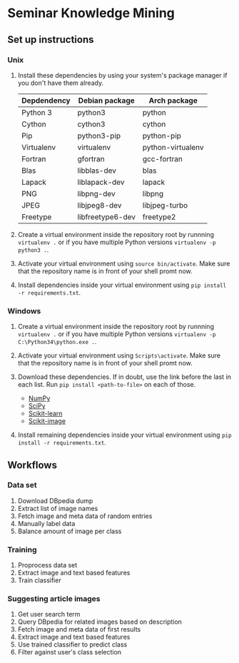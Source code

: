 Seminar Knowledge Mining
========================

Set up instructions
-------------------

### Unix

1. Install these dependencies by using your system's package manager if you
don't have them already.

    | Depdendency |  Debian package  |    Arch package   |
    | ----------- | ---------------- | ----------------- |
    | Python 3    | python3          | python            |
    | Cython      | cython3          | cython            |
    | Pip         | python3-pip      | python-pip        |
    | Virtualenv  | virtualenv       | python-virtualenv |
    | Fortran     | gfortran         | gcc-fortran       |
    | Blas        | libblas-dev      | blas              |
    | Lapack      | liblapack-dev    | lapack            |
    | PNG         | libpng-dev       | libpng            |
    | JPEG        | libjpeg8-dev     | libjpeg-turbo     |
    | Freetype    | libfreetype6-dev | freetype2         |

2. Create a virtual environment inside the repository root by runnning
`virtualenv .` or if you have multiple Python versions `virtualenv -p python3
.`.
3. Activate your virtual environment using `source bin/activate`. Make sure
that the repository name is in front of your shell promt now.
4. Install dependencies inside your virtual environment using `pip install -r
requirements.txt`.

### Windows

1. Create a virtual environment inside the repository root by runnning
`virtualenv .` or if you have multiple Python versions `virtualenv -p
C:\Python34\python.exe .`.
2. Activate your virtual environment using `Scripts\activate`. Make sure that
the repository name is in front of your shell promt now.
3. Download these dependencies. If in doubt, use the link before the last in
each list. Run `pip install <path-to-file>` on each of those.

    - [NumPy](http://www.lfd.uci.edu/~gohlke/pythonlibs/#numpy)
    - [SciPy](http://www.lfd.uci.edu/~gohlke/pythonlibs/#scipy)
    - [Scikit-learn](http://www.lfd.uci.edu/~gohlke/pythonlibs/#scikit-learn)
    - [Scikit-image](http://www.lfd.uci.edu/~gohlke/pythonlibs/#scikit-image)

4. Install remaining dependencies inside your virtual environment using `pip
install -r requirements.txt`.

Workflows
---------

### Data set

1. Download DBpedia dump
2. Extract list of image names
3. Fetch image and meta data of random entries
4. Manually label data
5. Balance amount of image per class

### Training

1. Proprocess data set
2. Extract image and text based features
3. Train classifier

### Suggesting article images

1. Get user search term
2. Query DBpedia for related images based on description
3. Fetch image and meta data of first results
4. Extract image and text based features
5. Use trained classifier to predict class
6. Filter against user's class selection

